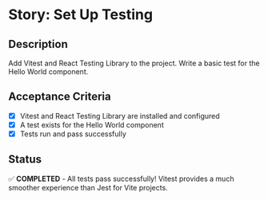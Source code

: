 # Story: Set Up Testing

## Description
Add Vitest and React Testing Library to the project. Write a basic test for the Hello World component.

## Acceptance Criteria
- [x] Vitest and React Testing Library are installed and configured
- [x] A test exists for the Hello World component
- [x] Tests run and pass successfully

## Status
✅ **COMPLETED** - All tests pass successfully! Vitest provides a much smoother experience than Jest for Vite projects.
